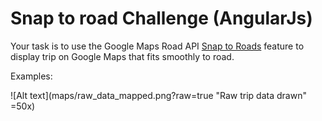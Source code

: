 # Snap to road Challenge (AngularJs)

Your task is to use the Google Maps Road API [Snap to Roads](https://developers.google.com/maps/documentation/roads/snap) feature to display trip on Google Maps that fits smoothly to road. 

Examples:

![Alt text](maps/raw_data_mapped.png?raw=true "Raw trip data drawn" =50x)
